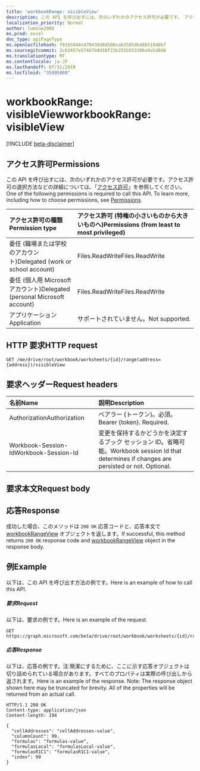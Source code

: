 ```yaml
---
title: 'workbookRange: visibleView'
description: この API を呼び出すには、次のいずれかのアクセス許可が必要です。 アクセス許可の選択方法などの詳細については、「アクセス許可」を参照してください。
localization_priority: Normal
author: lumine2008
ms.prod: excel
doc_type: apiPageType
ms.openlocfilehash: f91b5044c470430d8d508cab3585db48b51048bf
ms.sourcegitcommit: 2c62457e57467b8d50f21b255b553106a9a5d8d6
ms.translationtype: MT
ms.contentlocale: ja-JP
ms.lasthandoff: 07/31/2019
ms.locfileid: "35995868"
---
```

# <a name="workbookrange-visibleview"></a><span data-ttu-id="00330-104">workbookRange: visibleView</span><span class="sxs-lookup"><span data-stu-id="00330-104">workbookRange: visibleView</span></span>

[!INCLUDE [beta-disclaimer](../../includes/beta-disclaimer.md)]

## <a name="permissions"></a><span data-ttu-id="00330-105">アクセス許可</span><span class="sxs-lookup"><span data-stu-id="00330-105">Permissions</span></span>
<span data-ttu-id="00330-p102">この API を呼び出すには、次のいずれかのアクセス許可が必要です。アクセス許可の選択方法などの詳細については、「[アクセス許可](/graph/permissions-reference)」を参照してください。</span><span class="sxs-lookup"><span data-stu-id="00330-p102">One of the following permissions is required to call this API. To learn more, including how to choose permissions, see [Permissions](/graph/permissions-reference).</span></span>

|<span data-ttu-id="00330-108">アクセス許可の種類</span><span class="sxs-lookup"><span data-stu-id="00330-108">Permission type</span></span>      | <span data-ttu-id="00330-109">アクセス許可 (特権の小さいものから大きいものへ)</span><span class="sxs-lookup"><span data-stu-id="00330-109">Permissions (from least to most privileged)</span></span>              |
|:--------------------|:---------------------------------------------------------|
|<span data-ttu-id="00330-110">委任 (職場または学校のアカウント)</span><span class="sxs-lookup"><span data-stu-id="00330-110">Delegated (work or school account)</span></span> | <span data-ttu-id="00330-111">Files.ReadWrite</span><span class="sxs-lookup"><span data-stu-id="00330-111">Files.ReadWrite</span></span>    |
|<span data-ttu-id="00330-112">委任 (個人用 Microsoft アカウント)</span><span class="sxs-lookup"><span data-stu-id="00330-112">Delegated (personal Microsoft account)</span></span> | <span data-ttu-id="00330-113">Files.ReadWrite</span><span class="sxs-lookup"><span data-stu-id="00330-113">Files.ReadWrite</span></span>    |
|<span data-ttu-id="00330-114">アプリケーション</span><span class="sxs-lookup"><span data-stu-id="00330-114">Application</span></span> | <span data-ttu-id="00330-115">サポートされていません。</span><span class="sxs-lookup"><span data-stu-id="00330-115">Not supported.</span></span> |

## <a name="http-request"></a><span data-ttu-id="00330-116">HTTP 要求</span><span class="sxs-lookup"><span data-stu-id="00330-116">HTTP request</span></span>
<!-- { "blockType": "ignored" } -->
```http
GET /me/drive/root/workbook/worksheets/{id}/range(address={address})/visibleView
```
## <a name="request-headers"></a><span data-ttu-id="00330-117">要求ヘッダー</span><span class="sxs-lookup"><span data-stu-id="00330-117">Request headers</span></span>
| <span data-ttu-id="00330-118">名前</span><span class="sxs-lookup"><span data-stu-id="00330-118">Name</span></span>       | <span data-ttu-id="00330-119">説明</span><span class="sxs-lookup"><span data-stu-id="00330-119">Description</span></span>|
|:---------------|:----------|
| <span data-ttu-id="00330-120">Authorization</span><span class="sxs-lookup"><span data-stu-id="00330-120">Authorization</span></span>  | <span data-ttu-id="00330-p103">ベアラー {トークン}。必須。</span><span class="sxs-lookup"><span data-stu-id="00330-p103">Bearer {token}. Required.</span></span> |
| <span data-ttu-id="00330-123">Workbook-Session-Id</span><span class="sxs-lookup"><span data-stu-id="00330-123">Workbook-Session-Id</span></span>  | <span data-ttu-id="00330-p104">変更を保持するかどうかを決定するブック セッション ID。省略可能。</span><span class="sxs-lookup"><span data-stu-id="00330-p104">Workbook session Id that determines if changes are persisted or not. Optional.</span></span>|

## <a name="request-body"></a><span data-ttu-id="00330-126">要求本文</span><span class="sxs-lookup"><span data-stu-id="00330-126">Request body</span></span>

## <a name="response"></a><span data-ttu-id="00330-127">応答</span><span class="sxs-lookup"><span data-stu-id="00330-127">Response</span></span>

<span data-ttu-id="00330-128">成功した場合、このメソッドは `200 OK` 応答コードと、応答本文で [workbookRangeView](../resources/workbookrangeview.md) オブジェクトを返します。</span><span class="sxs-lookup"><span data-stu-id="00330-128">If successful, this method returns `200 OK` response code and [workbookRangeView](../resources/workbookrangeview.md) object in the response body.</span></span>

## <a name="example"></a><span data-ttu-id="00330-129">例</span><span class="sxs-lookup"><span data-stu-id="00330-129">Example</span></span>
<span data-ttu-id="00330-130">以下は、この API を呼び出す方法の例です。</span><span class="sxs-lookup"><span data-stu-id="00330-130">Here is an example of how to call this API.</span></span>
##### <a name="request"></a><span data-ttu-id="00330-131">要求</span><span class="sxs-lookup"><span data-stu-id="00330-131">Request</span></span>
<span data-ttu-id="00330-132">以下は、要求の例です。</span><span class="sxs-lookup"><span data-stu-id="00330-132">Here is an example of the request.</span></span>
<!-- {
  "blockType": "request",
  "name": "workbookrange_visibleview"
}-->
```http
GET https://graph.microsoft.com/beta/drive/root/workbook/worksheets/{id}/range(addres='A1:Z10')/visibleView
```

##### <a name="response"></a><span data-ttu-id="00330-133">応答</span><span class="sxs-lookup"><span data-stu-id="00330-133">Response</span></span>
<span data-ttu-id="00330-p105">以下は、応答の例です。注:簡潔にするために、ここに示す応答オブジェクトは切り詰められている場合があります。すべてのプロパティは実際の呼び出しから返されます。</span><span class="sxs-lookup"><span data-stu-id="00330-p105">Here is an example of the response. Note: The response object shown here may be truncated for brevity. All of the properties will be returned from an actual call.</span></span>
<!-- {
  "blockType": "response",
  "truncated": true,
  "@odata.type": "microsoft.graph.workbookRangeView"
} -->
```http
HTTP/1.1 200 OK
Content-type: application/json
Content-length: 194

{
  "cellAddresses": "cellAddresses-value",
  "columnCount": 99,
  "formulas": "formulas-value",
  "formulasLocal": "formulasLocal-value",
  "formulasR1C1": "formulasR1C1-value",
  "index": 99
}
```

